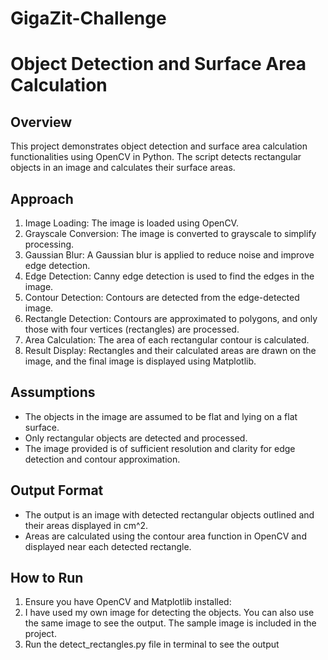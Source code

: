 # GigaZit-Challenge
# Object Detection and Surface Area Calculation

## Overview

This project demonstrates object detection and surface area calculation functionalities using OpenCV in Python. The script detects rectangular objects in an image and calculates their surface areas.

## Approach

1. Image Loading: The image is loaded using OpenCV.
2. Grayscale Conversion: The image is converted to grayscale to simplify processing.
3. Gaussian Blur: A Gaussian blur is applied to reduce noise and improve edge detection.
4. Edge Detection: Canny edge detection is used to find the edges in the image.
5. Contour Detection: Contours are detected from the edge-detected image.
6. Rectangle Detection: Contours are approximated to polygons, and only those with four vertices (rectangles) are processed.
7. Area Calculation: The area of each rectangular contour is calculated.
8. Result Display: Rectangles and their calculated areas are drawn on the image, and the final image is displayed using Matplotlib.

## Assumptions

- The objects in the image are assumed to be flat and lying on a flat surface.
- Only rectangular objects are detected and processed.
- The image provided is of sufficient resolution and clarity for edge detection and contour approximation.

## Output Format

- The output is an image with detected rectangular objects outlined and their areas displayed in cm^2.
- Areas are calculated using the contour area function in OpenCV and displayed near each detected rectangle.

## How to Run

1. Ensure you have OpenCV and Matplotlib installed:
2. I have used my own image for detecting the objects. You can also use the same image to see the output. The sample image is included in the project.
3. Run the detect_rectangles.py file in terminal to see the output 
